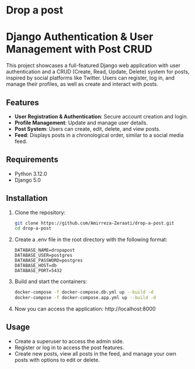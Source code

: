 # Drop a post
# Django Authentication & User Management with Post CRUD

This project showcases a full-featured Django web application with user authentication and a CRUD (Create, Read, Update, Delete) system for posts, inspired by social platforms like Twitter. Users can register, log in, and manage their profiles, as well as create and interact with posts.

## Features
- **User Registration & Authentication**: Secure account creation and login.
- **Profile Management**: Update and manage user details.
- **Post System**: Users can create, edit, delete, and view posts.
- **Feed**: Displays posts in a chronological order, similar to a social media feed.

## Requirements
- Python 3.12.0
- Django 5.0

## Installation
1. Clone the repository:
   ```bash
   git clone https://github.com/Amirreza-Zeraati/drop-a-post.git
   cd drop-a-post
   ```
2. Create a .env file in the root directory with the following format:
   ```env
   DATABASE_NAME=dropapost
   DATABASE_USER=postgres
   DATABASE_PASSWORD=postgres
   DATABASE_HOST=db
   DATABASE_PORT=5432
   ```
3. Build and start the containers:
   ```bash
   docker-compose -f docker-compose.db.yml up --build -d
   docker-compose -f docker-compose.app.yml up --build -d
   ```
4. Now you can access the application:
   http://localhost:8000

## Usage
- Create a superuser to access the admin side.
- Register or log in to access the post features.
- Create new posts, view all posts in the feed, and manage your own posts with options to edit or delete.
